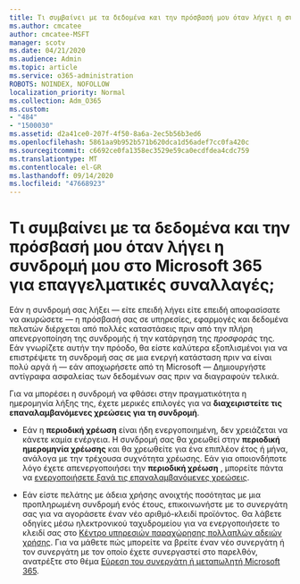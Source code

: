 ```yaml
---
title: Τι συμβαίνει με τα δεδομένα και την πρόσβασή μου όταν λήγει η συνδρομή μου στο Microsoft 365 για επαγγελματικές συναλλαγές;
ms.author: cmcatee
author: cmcatee-MSFT
manager: scotv
ms.date: 04/21/2020
ms.audience: Admin
ms.topic: article
ms.service: o365-administration
ROBOTS: NOINDEX, NOFOLLOW
localization_priority: Normal
ms.collection: Adm_O365
ms.custom:
- "484"
- "1500030"
ms.assetid: d2a41ce0-207f-4f50-8a6a-2ec5b56b3ed6
ms.openlocfilehash: 5861aa9b952b571b620dca1d56adef7cc0fa420c
ms.sourcegitcommit: c6692ce0fa1358ec3529e59ca0ecdfdea4cdc759
ms.translationtype: MT
ms.contentlocale: el-GR
ms.lasthandoff: 09/14/2020
ms.locfileid: "47668923"
---
```

# <a name="what-happens-to-my-data-and-access-when-my-microsoft-365-for-business-subscription-ends"></a>Τι συμβαίνει με τα δεδομένα και την πρόσβασή μου όταν λήγει η συνδρομή μου στο Microsoft 365 για επαγγελματικές συναλλαγές;

Εάν η συνδρομή σας λήξει — είτε επειδή λήγει είτε επειδή αποφασίσατε να ακυρώσετε — η πρόσβασή σας σε υπηρεσίες, εφαρμογές και δεδομένα πελατών διέρχεται από πολλές καταστάσεις πριν από την πλήρη απενεργοποίηση της συνδρομής ή την κατάργηση της  *προσφοράς*  της. Εάν γνωρίζετε αυτήν την πρόοδο, θα είστε καλύτερα εξοπλισμένοι για να επιστρέψετε τη συνδρομή σας σε μια ενεργή κατάσταση πριν να είναι πολύ αργά ή — εάν αποχωρήσετε από τη Microsoft — Δημιουργήστε αντίγραφα ασφαλείας των δεδομένων σας πριν να διαγραφούν τελικά.
  
Για να μπορέσει η συνδρομή να φθάσει στην πραγματικότητα η ημερομηνία λήξης της, έχετε μερικές επιλογές για να **διαχειριστείτε τις επαναλαμβανόμενες χρεώσεις για τη συνδρομή**.
  
- Εάν η **περιοδική χρέωση** είναι ήδη ενεργοποιημένη, δεν χρειάζεται να κάνετε καμία ενέργεια. Η συνδρομή σας θα χρεωθεί στην **περιοδική ημερομηνία χρέωσης** και θα χρεωθείτε για ένα επιπλέον έτος ή μήνα, ανάλογα με την τρέχουσα συχνότητα χρέωσης. Εάν για οποιονδήποτε λόγο έχετε απενεργοποιήσει την **περιοδική χρέωση** , μπορείτε πάντα να [ενεργοποιήσετε ξανά τις επαναλαμβανόμενες χρεώσεις](https://docs.microsoft.com/microsoft-365/commerce/subscriptions/renew-your-subscription#turn-recurring-billing-off-or-on).

- Εάν είστε πελάτης με άδεια χρήσης ανοιχτής ποσότητας με μια προπληρωμένη συνδρομή ενός έτους, επικοινωνήστε με το συνεργάτη σας για να αγοράσετε έναν νέο αριθμό-κλειδί προϊόντος. Θα λάβετε οδηγίες μέσω ηλεκτρονικού ταχυδρομείου για να ενεργοποιήσετε το κλειδί σας στο [Κέντρο υπηρεσιών παραχώρησης πολλαπλών αδειών χρήσης](https://go.microsoft.com/fwlink/p/?LinkID=282016). Για να μάθετε πώς μπορείτε να βρείτε έναν νέο συνεργάτη ή τον συνεργάτη με τον οποίο έχετε συνεργαστεί στο παρελθόν, ανατρέξτε στο θέμα [Εύρεση του συνεργάτη ή μεταπωλητή Microsoft 365](https://docs.microsoft.com/microsoft-365/admin/manage/find-your-partner-or-reseller).